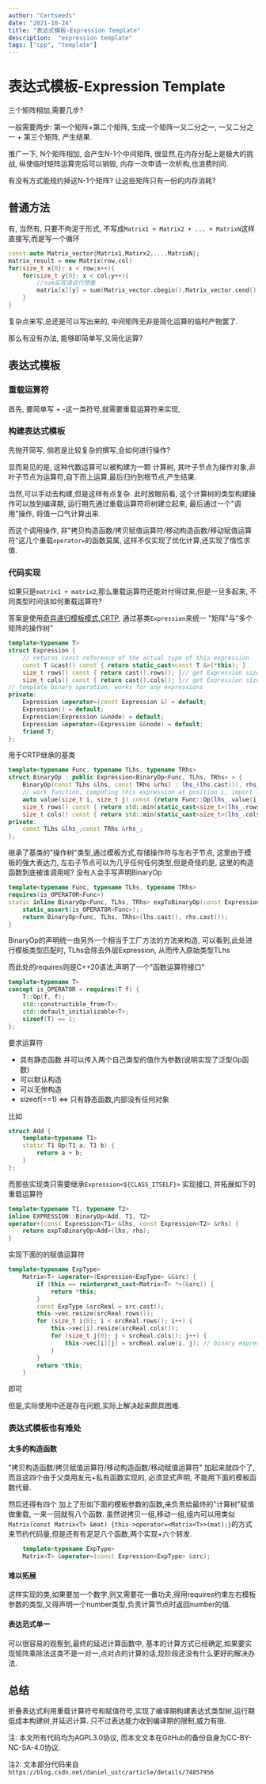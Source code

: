```yaml
---
author: "Certseeds"
date: "2021-10-24"
title: "表达式模板-Expression Template"
description:  "expression template"
tags: ["cpp", "template"]
---
```


# 表达式模板-Expression Template

三个矩阵相加,需要几步?

一般需要两步: 第一个矩阵+第二个矩阵, 生成一个矩阵一又二分之一, 一又二分之一 + 第三个矩阵, 产生结果.

推广一下, N个矩阵相加, 会产生N-1个中间矩阵, 很显然,在内存分配上是极大的挑战, 纵使临时矩阵运算完后可以销毁, 内存一次申请一次析构,也浪费时间.

有没有方式能规约掉这N-1个矩阵? 让这些矩阵只有一份的内存消耗?

## 普通方法

有, 当然有, 只要不拘泥于形式, 不写成`Matrix1 + Matrix2 + ... + MatrixN`这样直接写,而是写一个循环

``` cpp
const auto Matrix_vector{Matrix1,Matirx2,...,MatrixN};
matrix_result = new Matrix(row,col)
for(size_t x{0}; x < row;x++){
    for(size_t y{0}; x < col;y++){
        //sum实现请自行想象
        matrix[x][y] = sum(Matrix_vector.cbegin(),Matrix_vector.cend(),x,y,[](Matrix m,auto x,auto y){return m[x][y]});
    }
}
```

复杂点来写,总还是可以写出来的, 中间矩阵无非是简化运算的临时产物罢了.

那么有没有办法, 能够即简单写,又简化运算?

## 表达式模板

### 重载运算符

首先, 要简单写 + -这一类符号,就需要重载运算符来实现,

### 构建表达式模板

先抛开简写, 倘若是比较复杂的撰写,会如何进行操作?

显而易见的是, 这种代数运算可以被构建为一颗 计算树, 其叶子节点为操作对象,非叶子节点为运算符,自下而上运算,最后归约到根节点,产生结果.

当然,可以手动去构建,但是这样有点复杂. 此时放眼前看, 这个计算树的类型构建操作可以放到编译期, 运行期先通过重载运算符将树建立起来, 最后通过一个"调用"操作, 将值一口气计算出来.

而这个调用操作, 非"拷贝构造函数/拷贝赋值运算符/移动构造函数/移动赋值运算符"这几个重载`operator=`的函数莫属, 这样不仅实现了优化计算,还实现了惰性求值.

### 代码实现

如果只是`matrix1 + matrix2`,那么重载运算符还能对付得过来,但是一旦多起来, 不同类型时间该如何重载运算符?

答案是使用[奇异递归模板模式,CRTP](http://blog.certseeds.com/posts/2021/crtp_class_extend_itself), 通过基类`Expression`来统一 "矩阵"与"多个矩阵的操作树"

``` cpp
template<typename T>
struct Expression {
    // returns const reference of the actual type of this expression
    const T &cast() const { return static_cast<const T &>(*this); }
    size_t rows() const { return cast().rows(); }// get Expression size
    size_t cols() const { return cast().cols(); }// get Expression size
// template binary operation, works for any expressions
private:
    Expression &operator=(const Expression &) = default;
    Expression() = default;
    Expression(Expression &&node) = default;
    Expression &operator=(Expression &&node) = default;
    friend T;
};
```

用于CRTP继承的基类

``` cpp
template<typename Func, typename TLhs, typename TRhs>
struct BinaryOp : public Expression<BinaryOp<Func, TLhs, TRhs> > {
    BinaryOp(const TLhs &lhs, const TRhs &rhs) : lhs_(lhs.cast()), rhs_(rhs.cast()) {}
    // work function, computing this expression at position i, import for lazy computing
    auto value(size_t i, size_t j) const {return Func::Op(lhs_.value(i, j), rhs_.value(i, j));}
    size_t rows() const { return std::min(static_cast<size_t>(lhs_.rows()), static_cast<size_t>(rhs_.rows())); }
    size_t cols() const { return std::min(static_cast<size_t>(lhs_.cols()), static_cast<size_t>(rhs_.cols())); }
private:
    const TLhs &lhs_;const TRhs &rhs_;
};
```

继承了基类的"操作树"类型,通过模板方式,存储操作符与左右子节点, 这里由于模板的强大表达力, 左右子节点可以为几乎任何任何类型,但是奇怪的是, 这里的构造函数到底被谁调用呢? 没有人会手写声明BinaryOp

``` cpp
template<typename Func, typename TLhs, typename TRhs>
requires(is_OPERATOR<Func>)
static inline BinaryOp<Func, TLhs, TRhs> expToBinaryOp(const Expression<TLhs> &lhs, const Expression<TRhs> &rhs) {
    static_assert(is_OPERATOR<Func>);
    return BinaryOp<Func, TLhs, TRhs>(lhs.cast(), rhs.cast());
}
```

BinaryOp的声明统一由另外一个相当于工厂方法的方法来构造, 可以看到,此处进行模板类型匹配时, TLhs会除去外层Expression, 从而传入原始类型TLhs

而此处的requires则是C++20语法,声明了一个"函数运算符接口"

``` cpp
template<typename T>
concept is_OPERATOR = requires(T f) {
    T::Op(f, f);
    std::constructible_from<T>;
    std::default_initializable<T>;
    sizeof(T) == 1;
};
```

要求运算符
+ 具有静态函数 并可以传入两个自己类型的值作为参数(说明实现了泛型Op函数)
+ 可以默认构造
+ 可以无惨构造
+ sizeof(==1) <=> 只有静态函数,内部没有任何对象

比如

``` cpp
struct Add {
    template<typename T1>
    static T1 Op(T1 a, T1 b) {
        return a + b;
    }
};
```

而那些实现类只需要继承`Expression<${CLASS_ITSELF}>`
实现接口, 并拓展如下的重载运算符

``` cpp
template<typename T1, typename T2>
inline EXPRESSION::BinaryOp<Add, T1, T2>
operator+(const Expression<T1> &lhs, const Expression<T2> &rhs) {
    return expToBinaryOp<Add>(lhs, rhs);
}
```

实现下面的的赋值运算符

``` cpp
template<typename ExpType>
    Matrix<T> &operator=(Expression<ExpType> &&src) {
        if (this == reinterpret_cast<Matrix<T> *>(&src)) {
            return *this;
        }
        const ExpType &srcReal = src.cast();
        this->vec.resize(srcReal.rows());
        for (size_t i{0}; i < srcReal.rows(); i++) {
            this->vec[i].resize(srcReal.cols());
            for (size_t j{0}; j < srcReal.cols(); j++) {
                this->vec[i][j] = srcReal.value(i, j); // binary expression value work function
            }
        }
        return *this;
    }
```

即可

但是,实际使用中还是存在问题,实际上解决起来颇具困难.

### 表达式模板也有难处

#### 太多的构造函数

"拷贝构造函数/拷贝赋值运算符/移动构造函数/移动赋值运算符" 加起来就四个了, 而且这四个由于父类用友元+私有函数实现的, 必须显式声明, 不能用下面的模板函数代替.

然后还得有四个 加上了形如下面的模板参数的函数,来负责给最终的"计算树"赋值做重载, 一来一回就有八个函数. 虽然说拷贝一组,移动一组,组内可以用类似 `Matrix(const Matrix<T> &mat) {this->operator=<Matrix<T>>(mat);}`的方式来节约代码量,但是还有有足足八个函数,两个实现+六个转发.

``` cpp
    template<typename ExpType>
    Matrix<T> &operator=(const Expression<ExpType> &src);
```

#### 难以拓展

这样实现的类,如果要加一个数字,则又需要花一番功夫,得用requires约束左右模板参数的类型,又得声明一个number类型,负责计算节点时返回number的值.

#### 表达范式单一

可以很容易的观察到,最终的延迟计算函数中, 基本的计算方式已经确定,如果要实现矩阵乘除法这类不是一对一,点对点的计算的话,现阶段还没有什么更好的解决办法.

## 总结

折叠表达式利用重载计算符号和赋值符号,实现了编译期构建表达式类型树,运行期低成本构建树,并延迟计算. 只不过表达能力收到编译期的限制,威力有限.




注: 本文所有代码均为AGPL3.0协议, 而本文文本在GitHub的备份自身为CC-BY-NC-SA-4.0协议.

注2: 文本部分代码来自 `https://blog.csdn.net/daniel_ustc/article/details/74857956`

